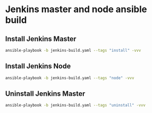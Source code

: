 # Jenkins master and node ansible build

##  Install Jenkins Master
```bash
ansible-playbook -b jenkins-build.yaml --tags "install" -vvv
```
##  Install Jenkins Node
```bash
ansible-playbook -b jenkins-build.yaml --tags "node" -vvv
```
##  Uninstall Jenkins Master
```bash
ansible-playbook -b jenkins-build.yaml --tags "uninstall" -vvv
```

